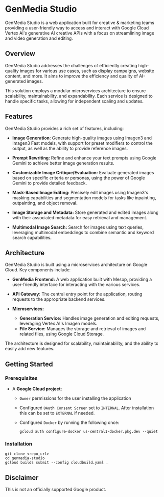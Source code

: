 # GenMedia Studio

GenMedia Studio is a web application built for creative & marketing teams providing a user-friendly way to access and interact with Google Cloud Vertex AI's generative AI creative APIs with a focus on streamlining image and video generation and editing.

## Overview

GenMedia Studio addresses the challenges of efficiently creating high-quality images for various use cases, such as display campaigns, website content, and more. It aims to improve the efficiency and quality of AI-generated images.

This solution employs a modular microservices architecture to ensure scalability, maintainability, and expandability. Each service is designed to handle specific tasks, allowing for independent scaling and updates.

## Features

GenMedia Studio provides a rich set of features, including:

* **Image Generation:** Generate high-quality images using Imagen3 and Imagen3 Fast models, with support for preset modifiers to control the output, as well as the ability to provide reference images.
   
* **Prompt Rewriting:** Refine and enhance your text prompts using Google Gemini to achieve better image generation results.
   
* **Customizable Image Critique/Evaluation:** Evaluate generated images based on specific criteria or personas, using the power of Google Gemini to provide detailed feedback.
   
* **Mask-Based Image Editing:** Precisely edit images using Imagen3's masking capabilities and segmentation models for tasks like inpainting, outpainting, and object removal.
   
* **Image Storage and Metadata:** Store generated and edited images along with their associated metadata for easy retrieval and management.
   
* **Multimodal Image Search:** Search for images using text queries, leveraging multimodal embeddings to combine semantic and keyword search capabilities.

## Architecture

GenMedia Studio is built using a microservices architecture on Google Cloud. Key components include:

* **GenMedia Frontend:** A web application built with Mesop, providing a user-friendly interface for interacting with the various services.
   
* **API Gateway:** The central entry point for the application, routing requests to the appropriate backend services. 
   
* **Microservices:**
    * **Generation Service:** Handles image generation and editing requests, leveraging Vertex AI's Imagen models. 
    * **File Service:** Manages the storage and retrieval of images and related files, using Google Cloud Storage. 

The architecture is designed for scalability, maintainability, and the ability to easily add new features.

## Getting Started

### Prerequisites

*   A **Google Cloud project**:
    *   `Owner` permissions for the user installing the application
    *   Configured `OAuth Consent Screen` set to `INTERNAL`. After installation this can be set to `EXTERNAL` if needed.
    *   Configured `Docker` by running the following once:
        
        `gcloud auth configure-docker us-central1-docker.pkg.dev --quiet`

### Installation

```
git clone <repo_url>
cd genmedia-studio
gcloud builds submit --config cloudbuild.yaml .
```

## Disclaimer

This is not an officially supported Google product.
